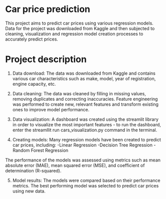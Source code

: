 # Car price prediction
This project aims to predict car prices using various regression models. Data for the project was downloaded from Kaggle and then subjected to cleaning, visualization and regression model creation processes to accurately predict prices.

# Project description
1. Data download:
  The data was downloaded from Kaggle and contains various car characteristics such as make, model, year of registration, engine capacity, etc.
  
2. Data cleaning:
  The data was cleaned by filling in missing values, removing duplicates and correcting inaccuracies.
  Feature engineering was performed to create new, relevant features and transform existing ones to improve model performance.

4. Data visualization:
  A dashboard was created using the streamlit library in order to visualize the most important features - to run the dashboard, enter the streamllit run cars_visualization.py command in the terminal.

5. Creating models:
  Many regression models have been created to predict car prices, including:
  -Linear Regression
  -Decision Tree Regression
  -Random Forest Regression

  The performance of the models was assessed using metrics such as mean absolute error (MAE), mean squared error (MSE), and coefficient of determination (R-squared).
  
5. Model results:
  The models were compared based on their performance metrics.
  The best performing model was selected to predict car prices using new data.
